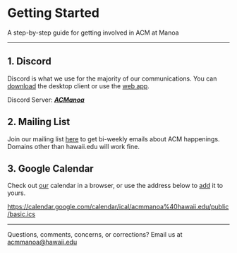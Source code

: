 # Getting Started
A step-by-step guide for getting involved in ACM at Manoa

---

## 1. Discord
Discord is what we use for the majority of our communications.
You can [download](https://discordapp.com/download) the desktop client or use the [web app](https://discordapp.com/).

Discord Server: [***ACManoa***](https://discord.gg/pnrYV5T)

## 2. Mailing List

Join our mailing list [here](http://eepurl.com/bOCcTP) to get bi-weekly emails about ACM happenings. Domains other than hawaii.edu will work fine.

## 3. Google Calendar

Check out [our](https://calendar.google.com/calendar/embed?src=acmmanoa%40hawaii.edu&ctz=Pacific/Honolulu) calendar in a browser, or use the address below to [add](https://support.google.com/calendar/answer/37100?co=GENIE.Platform%3DDesktop&hl=en) it to yours.

https://calendar.google.com/calendar/ical/acmmanoa%40hawaii.edu/public/basic.ics

----------------------

Questions, comments, concerns, or corrections? Email us at acmmanoa@hawaii.edu
